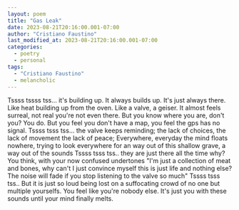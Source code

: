 ```yaml
---
layout: poem
title: "Gas Leak"
date: 2023-08-21T20:16:00.001-07:00
author: "Cristiano Faustino"
last_modified_at: 2023-08-21T20:16:00.001-07:00
categories:
  - poetry
  - personal
tags:
  - "Cristiano Faustino"
  - melancholic
---
```


Tssss
tssss
tss...
it's building up.
It always builds up.
It's just always there.
Like heat building up from the oven.
Like a valve, a geiser.
It almost feels surreal,
not real
you're not even there.
But you know where you are,
don't you? You do.
But
you feel you don't have a map,
you feel the gps has no signal.
Tssss
tsss
tss...
the valve keeps reminding;
the lack of choices,
the lack of movement
the lack of peace;
Everywhere, everyday
the mind floats nowhere,
trying to look everywhere
for an way out of this shallow grave,
a way out of the sounds
Tssss
tsss
tss..
they are just there
all the time
why?
You think, with your now confused undertones
"I'm just a collection of meat and bones,
why can't I just convince myself
this is just life and nothing else?
The noise will fade
if you stop listening to the valve so much"
Tssss
tsss
tss..
But it is just so loud
being lost on a suffocating crowd
of no one but multiple yourselfs.
You feel like you're nobody else.
It's just you with these sounds
until your mind finally melts.
